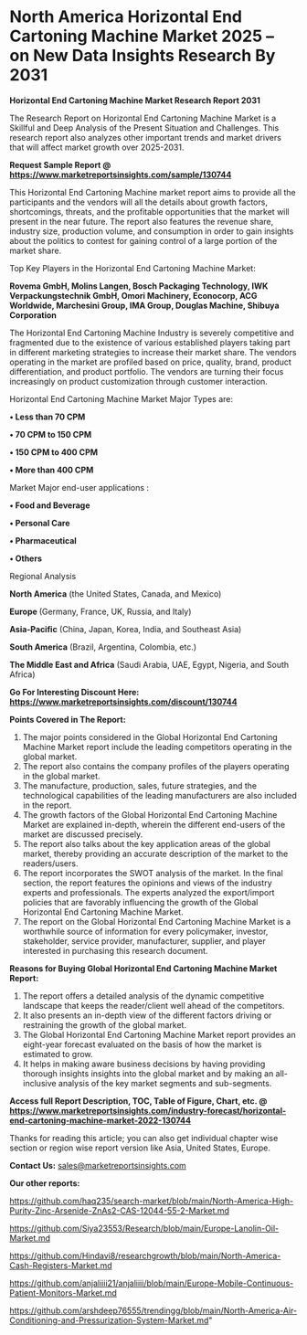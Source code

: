 # North America Horizontal End Cartoning Machine Market 2025 – on New Data Insights Research By 2031

<strong>Horizontal End Cartoning Machine Market Research Report 2031</strong>

The Research Report on Horizontal End Cartoning Machine Market is a Skillful and Deep Analysis of the Present Situation and Challenges. This research report also analyzes other important trends and market drivers that will affect market growth over 2025-2031.

<strong>Request Sample Report @ <a href=https://www.marketreportsinsights.com/sample/130744>https://www.marketreportsinsights.com/sample/130744</a></strong>

This Horizontal End Cartoning Machine market report aims to provide all the participants and the vendors will all the details about growth factors, shortcomings, threats, and the profitable opportunities that the market will present in the near future. The report also features the revenue share, industry size, production volume, and consumption in order to gain insights about the politics to contest for gaining control of a large portion of the market share.

Top Key Players in the Horizontal End Cartoning Machine Market:

<strong>Rovema GmbH, Molins Langen, Bosch Packaging Technology, IWK Verpackungstechnik GmbH, Omori Machinery, Econocorp, ACG Worldwide, Marchesini Group, IMA Group, Douglas Machine, Shibuya Corporation</strong>

The Horizontal End Cartoning Machine Industry is severely competitive and fragmented due to the existence of various established players taking part in different marketing strategies to increase their market share. The vendors operating in the market are profiled based on price, quality, brand, product differentiation, and product portfolio. The vendors are turning their focus increasingly on product customization through customer interaction.

Horizontal End Cartoning Machine Market Major Types are:

<strong>• Less than 70 CPM

• 70 CPM to 150 CPM

• 150 CPM to 400 CPM

• More than 400 CPM</strong>

Market Major end-user applications :

<strong>• Food and Beverage

• Personal Care

• Pharmaceutical

• Others</strong>

Regional Analysis

</u><strong><b>North America</b></strong> (the United States, Canada, and Mexico)

<strong><b>Europe </b></strong>(Germany, France, UK, Russia, and Italy)

<strong><b>Asia-Pacific</b></strong> (China, Japan, Korea, India, and Southeast Asia)

<strong><b>South America</b></strong> (Brazil, Argentina, Colombia, etc.)

<strong><b>The Middle East and Africa</b></strong> (Saudi Arabia, UAE, Egypt, Nigeria, and South Africa)

<strong>Go For Interesting Discount Here: <a href=https://www.marketreportsinsights.com/discount/130744>https://www.marketreportsinsights.com/discount/130744</a></strong>

<strong>Points Covered in The Report:</strong>
<ol>
  <li>The major points considered in the Global Horizontal End Cartoning Machine Market report include the leading competitors operating in the global market.</li>
  <li>The report also contains the company profiles of the players operating in the global market.</li>
  <li>The manufacture, production, sales, future strategies, and the technological capabilities of the leading manufacturers are also included in the report.</li>
  <li>The growth factors of the Global Horizontal End Cartoning Machine Market are explained in-depth, wherein the different end-users of the market are discussed precisely.</li>
  <li>The report also talks about the key application areas of the global market, thereby providing an accurate description of the market to the readers/users.</li>
  <li>The report incorporates the SWOT analysis of the market. In the final section, the report features the opinions and views of the industry experts and professionals. The experts analyzed the export/import policies that are favorably influencing the growth of the Global Horizontal End Cartoning Machine Market.</li>
  <li>The report on the Global Horizontal End Cartoning Machine Market is a worthwhile source of information for every policymaker, investor, stakeholder, service provider, manufacturer, supplier, and player interested in purchasing this research document.</li>
</ol>
<strong>Reasons for Buying Global Horizontal End Cartoning Machine Market Report:</strong>

<ol>
  <li>The report offers a detailed analysis of the dynamic competitive landscape that keeps the reader/client well ahead of the competitors.</li>
  <li>It also presents an in-depth view of the different factors driving or restraining the growth of the global market.</li>
  <li>The Global Horizontal End Cartoning Machine Market report provides an eight-year forecast evaluated on the basis of how the market is estimated to grow.</li>
  <li>It helps in making aware business decisions by having providing thorough insights insights into the global market and by making an all-inclusive analysis of the key market segments and sub-segments.</li>
</ol>
<strong>Access full Report Description, TOC, Table of Figure, Chart, etc. @ <a href=https://www.marketreportsinsights.com/industry-forecast/horizontal-end-cartoning-machine-market-2022-130744>https://www.marketreportsinsights.com/industry-forecast/horizontal-end-cartoning-machine-market-2022-130744</a></strong>


Thanks for reading this article; you can also get individual chapter wise section or region wise report version like Asia, United States, Europe.

<strong>Contact Us:</strong>
sales@marketreportsinsights.com

<strong>Our other reports:</strong>

<a href=https://github.com/haq235/search-market/blob/main/North-America-High-Purity-Zinc-Arsenide-ZnAs2-CAS-12044-55-2-Market.md>https://github.com/haq235/search-market/blob/main/North-America-High-Purity-Zinc-Arsenide-ZnAs2-CAS-12044-55-2-Market.md</a>

<a href=https://github.com/Siya23553/Research/blob/main/Europe-Lanolin-Oil-Market.md>https://github.com/Siya23553/Research/blob/main/Europe-Lanolin-Oil-Market.md</a>

<a href=https://github.com/Hindavi8/researchgrowth/blob/main/North-America-Cash-Registers-Market.md>https://github.com/Hindavi8/researchgrowth/blob/main/North-America-Cash-Registers-Market.md</a>

<a href=https://github.com/anjaliiii21/anjaliiii/blob/main/Europe-Mobile-Continuous-Patient-Monitors-Market.md>https://github.com/anjaliiii21/anjaliiii/blob/main/Europe-Mobile-Continuous-Patient-Monitors-Market.md</a>

<a href=https://github.com/arshdeep76555/trendingg/blob/main/North-America-Air-Conditioning-and-Pressurization-System-Market.md>https://github.com/arshdeep76555/trendingg/blob/main/North-America-Air-Conditioning-and-Pressurization-System-Market.md</a>"
